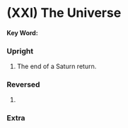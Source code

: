 # (XXI) The Universe

#### Key Word:


### Upright

1) The end of a Saturn return.


### Reversed

1) 


### Extra

